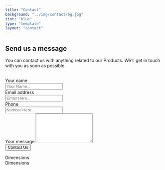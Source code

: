 ```yaml
---
title: "Contact"
background: "../img/contact/bg.jpg"
tint: "blue"
type: "template"
layout: "contact"
---
```

<div class="container">
  <div class="content-contact-left">
      <div class="row">
        <div class="col-sm-8">
            <div class="contactform">
                    <h2 class="title">Send us a message</h2>
                    <p class="description">You can contact us with anything related to our Products. We'll get in touch with you as soon as possible.<br><br>
                    </p>
                    <form role="form" id="contact-form" method="post">
                        <label>Your name</label>
                        <div class="input-group">
                          <div class="input-group-prepend">
                            <span class="input-group-text"><i class="now-ui-icons users_circle-08"></i></span>
                          </div>
                          <input type="text" class="form-control" placeholder="Your Name..." aria-label="Your Name..." >
                        </div>
                        <label>Email address</label>
                        <div class="input-group">
                          <div class="input-group-prepend">
                            <span class="input-group-text" ><i class="now-ui-icons ui-1_email-85"></i></span>
                          </div>
                          <input type="email" class="form-control" placeholder="Email Here..." aria-label="Email Here...">
                        </div>
                        <label>Phone</label>
                        <div class="input-group">
                          <div class="input-group-prepend">
                            <span class="input-group-text"><i class="now-ui-icons tech_mobile"></i></span>
                          </div>
                          <input type="text" class="form-control" placeholder="Number Here...">
                        </div>
                        <div class="form-group">
                            <label>Your message</label>
                            <textarea name="message" class="form-control" id="message" rows="6"></textarea>
                        </div>
                        <div class="submit text-center">
                            <input type="submit" class="btn btn-primary btn-raised btn-round" value="Contact Us" />
                        </div>
                    </form>
            </div>
        </div>        
        <div class="col-sm-4">
            <div class="widget">
                <div class="widget-header">Dimensions</div>
                <div class="widget-body"></div>
            </div>
            <div class="widget">
                <div class="widget-header">Dimensions</div>
                <div class="widget-body"></div>
            </div>
        </div>        
    </div>
  </div>
</div>